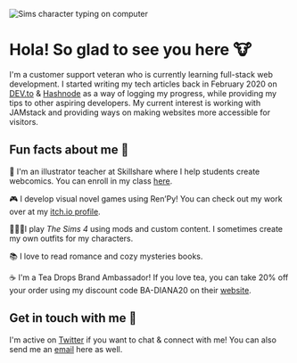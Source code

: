 ![Sims character typing on computer](https://pbs.twimg.com/media/Efd-aUcWsAIr--M?format=jpg&name=large)

# Hola! So glad to see you here 🐮

I'm a customer support veteran who is currently learning full-stack web development. I started writing my tech articles back in February 2020 on [DEV.to](http://dev.to/redlotusdesignz) & [Hashnode](http://redlotusdesignz.hashnode.dev) as a way of logging my progress, while providing my tips to other aspiring developers. My current interest is working with JAMstack and providing ways on making websites more accessible for visitors. 

## Fun facts about me 🌙

🎨 I'm an illustrator teacher at Skillshare where I help students create webcomics. You can enroll in my class [here](https://skl.sh/3fxrr02).

🎮 I develop visual novel games using Ren’Py! You can check out my work over at my [itch.io profile](http://redlotusdesignz.itch.io). 

👩🏻‍💻I play *The Sims 4* using mods and custom content. I sometimes create my own outfits for my characters.

📚 I love to read romance and cozy mysteries books. 

☕ I'm a Tea Drops Brand Ambassador! If you love tea, you can take 20% off your order using my discount code BA-DIANA20 on their [website](https://bit.ly/3h2v3aJ). 

## Get in touch with me 💬

I'm active on [Twitter](http://twitter.com/redlotusdesignz) if you want to chat & connect with me! You can also send me an [email](mailto:dchin@redlotusdesignz.com) here as well. 
